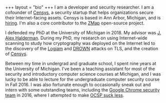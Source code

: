 +++
layout = "bio"
+++
I am a developer and security researcher. I am a cofounder of
[Censys][censys], a security startup that helps organizations secure their
Internet-facing assets. Censys is based in Ann Arbor, Michigan, and is
[hiring][censys-careers]. I'm also a core contributor to the [ZMap][zmap]
open-source project.

I defended my PhD at the University of Michigan in 2018. My advisor was [J.
Alex Halderman][jhalderm]. During my PhD, my research on using Internet-wide
scanning to study how cryptography was deployed on the Internet led to the
discovery of the [Logjam][logjam] and [DROWN][drown] attacks on TLS, and the
creation of [Censys][censys].

Between my time in undergrad and graduate school, I spent nine years at the
University of Michigan. I've been a teaching assistant for most of the
security and introductory computer science courses at Michigan, and I was
lucky to be able to lecture for the undergraduate computer security course in
Fall 2016. I was also fortunate enough to occasionally sneak out and intern
with some outstanding teams, including the [Google Chrome
security team][chromesecurity] in 2016, where I attempted to make [OCSP suck
less][expect-staple].

[censys]: https://censys.io
[censys-careers]: https://censys.io/careers
[chromesecurity]: https://www.chromium.org/Home/chromium-security
[drown]: https://drownattack.com
[duo]: https://duo.com
[expect-staple]: https://docs.google.com/document/d/1aISglJIIwglcOAhqNfK-2vtQl-_dWAapc-VLDh-9-BE/edit
[jhalderm]: https://jhalderm.com
[logjam]: https://weakdh.org
[zmap]: https://zmap.io
